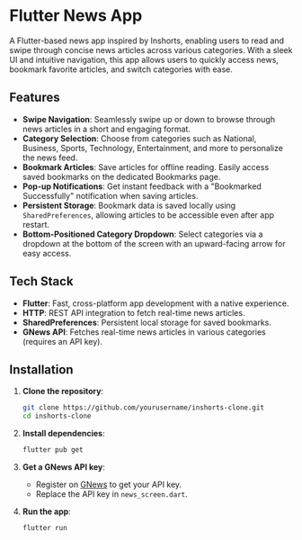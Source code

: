 # Flutter News App

A Flutter-based news app inspired by Inshorts, enabling users to read and swipe through concise news articles across various categories. With a sleek UI and intuitive navigation, this app allows users to quickly access news, bookmark favorite articles, and switch categories with ease.

## Features

- **Swipe Navigation**: Seamlessly swipe up or down to browse through news articles in a short and engaging format.
- **Category Selection**: Choose from categories such as National, Business, Sports, Technology, Entertainment, and more to personalize the news feed.
- **Bookmark Articles**: Save articles for offline reading. Easily access saved bookmarks on the dedicated Bookmarks page.
- **Pop-up Notifications**: Get instant feedback with a "Bookmarked Successfully" notification when saving articles.
- **Persistent Storage**: Bookmark data is saved locally using `SharedPreferences`, allowing articles to be accessible even after app restart.
- **Bottom-Positioned Category Dropdown**: Select categories via a dropdown at the bottom of the screen with an upward-facing arrow for easy access.

## Tech Stack

- **Flutter**: Fast, cross-platform app development with a native experience.
- **HTTP**: REST API integration to fetch real-time news articles.
- **SharedPreferences**: Persistent local storage for saved bookmarks.
- **GNews API**: Fetches real-time news articles in various categories (requires an API key).

## Installation

1. **Clone the repository**:
   ```bash
   git clone https://github.com/yourusername/inshorts-clone.git
   cd inshorts-clone
   ```

2. **Install dependencies**:
   ```bash
   flutter pub get
   ```

3. **Get a GNews API key**:
   - Register on [GNews](https://gnews.io/) to get your API key.
   - Replace the API key in `news_screen.dart`.

4. **Run the app**:
   ```bash
   flutter run
   ```






